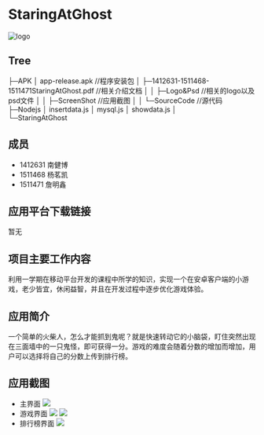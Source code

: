 ﻿# StaringAtGhost

![logo](Logo&Psd/logo_icon.png)

## Tree
  ├─APK 
  │      app-release.apk //程序安装包
  │ 
  ├─1412631-1511468-1511471StaringAtGhost.pdf //相关介绍文档
  │
  │
  ├─Logo&Psd //相关的logo以及psd文件
  │
  │
  ├─ScreenShot //应用截图
  │
  │
  └─SourceCode //源代码
    ├─Nodejs
    │	insertdata.js
    │	mysql.js
    │	showdata.js
    │      
    └─StaringAtGhost

##  成员
- 1412631 南健博 
- 1511468 杨茗凯 
- 1511471 詹明鑫 

## 应用平台下载链接
暂无

## 项目主要工作内容
利用一学期在移动平台开发的课程中所学的知识，实现一个在安卓客户端的小游戏，老少皆宜，休闲益智，并且在开发过程中逐步优化游戏体验。

## 应用简介
一个简单的火柴人，怎么才能抓到鬼呢？就是快速转动它的小脑袋，盯住突然出现在三面墙中的一只鬼怪，即可获得一分。游戏的难度会随着分数的增加而增加，用户可以选择将自己的分数上传到排行榜。

## 应用截图
- 主界面
![](ScreenShot/Screenshot_2018-06-03-23-34-51-520_com.example.a2.png)
- 游戏界面
![](ScreenShot/Screenshot_2018-06-03-23-34-55-973_com.example.a2.png)
![](ScreenShot/Screenshot_2018-06-05-19-57-55-357_com.example.a2.png)
- 排行榜界面
![](ScreenShot/Screenshot_2018-06-03-23-35-02-422_com.example.a2.png)
